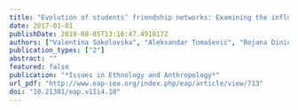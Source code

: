 ```yaml
---
title: "Evolution of students’ friendship networks: Examining the influence of group size"
date: 2017-01-01
publishDate: 2019-08-05T13:16:47.491817Z
authors: ["Valentina Sokolovska", "Aleksandar Tomašević", "Bojana Dinić", "Isidora Jarić"]
publication_types: ["2"]
abstract: ""
featured: false
publication: "*Issues in Ethnology and Anthropology*"
url_pdf: "http://www.eap-iea.org/index.php/eap/article/view/713"
doi: "10.21301/eap.v11i4.10"
---
```


